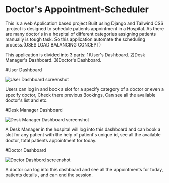 
# Doctor's Appointment-Scheduler 

This is a web Application based project Built using Django and Tailwind CSS ,project is designed to schedule patients appointment in a Hospital. As there are many doctor's in a hospital of different categories assigning patients manually is tough task. So this application automate the scheduling process.(USES LOAD BALANCING CONCEPT)

This application is divided into 3 parts:
1)User's Dashboard.
2)Desk Manager's Dashboard.
3)Doctor's Dashboard.

#User Dashboard

![User Dashboard screenshot](https://github.com/priyansudash03/Queue-management/assets/108187409/c6d7b6bf-67c3-4be8-8442-c014e4263632)

Users can log in and book a slot for a specify category of a doctor or even a specify doctor, Check there previous Bookings, Can see all the available doctor's list and etc.

#Desk Manager Dashboard

![Desk Manager Dashboard screenshot](https://github.com/priyansudash03/Queue-management/assets/108187409/ca47e0a6-d118-4bc8-8042-cabaf2a23845)

A Desk Manager in the hospital will log into this dashboard and can book a slot for any patient with the help of patient's unique id, see all the available doctor, total patients appointment for today.

#Doctor Dashboard

![Doctor Dashbord screenshot](https://github.com/priyansudash03/Queue-management/assets/108187409/62a25103-fad2-46e8-8893-f1fcc80c1ac0)

A doctor can log into this dashboard and see all the appointments for today, patients details , and can end the session.

